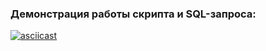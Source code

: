### Демонстрация работы скрипта и SQL-запроса:
[![asciicast](https://asciinema.org/a/s4TR3g1Ekx3Z17kaySkGEQAuS.svg)](https://asciinema.org/a/s4TR3g1Ekx3Z17kaySkGEQAuS)
